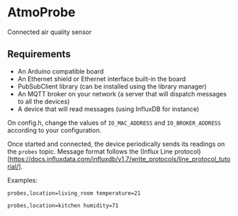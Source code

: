 # AtmoProbe

Connected air quality sensor

## Requirements

 * An Arduino compatible board
 * An Ethernet shield or Ethernet interface built-in the board
 * PubSubClient library (can be installed using the library manager)
 * An MQTT broker on your network (a server that will dispatch messages to all the devices)
 * A device that will read messages (using InfluxDB for instance)

On config.h, change the values of `IO_MAC_ADDRESS` and `IO_BROKER_ADDRESS` according to your configuration.

Once started and connected, the device periodically sends its readings on the `probes` topic.
Message format follows the (Influx Line protocol)[https://docs.influxdata.com/influxdb/v1.7/write_protocols/line_protocol_tutorial/].

Examples:
```
probes,location=living_room temperature=21

probes,location=kitchen humidity=71

```